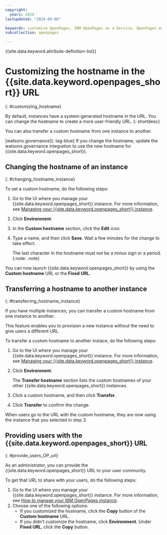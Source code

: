```yaml
---
copyright:
  years: 2024
lastupdated: "2024-09-06"

keywords: customize OpenPages, IBM OpenPages as a Service, OpenPages environment
subcollection: openpages

---
```

{{site.data.keyword.attribute-definition-list}}

# Customizing the hostname in the {{site.data.keyword.openpages_short}} URL
{: #customizing_hostname}

By default, instances have a system-generated hostname in the URL. You can change the hostname to create a more user-friendly URL. {: shortdesc}

You can also transfer a custom hostname from one instance to another.

[watsonx.governance]{: tag-blue} If you change the hostname, update the watsonx.governance integration to use the new hostname for {{site.data.keyword.openpages_short}}.

## Changing the hostname of an instance
{: #changing_hostname_instance}

To set a custom hostname, do the following steps:

1. Go to the UI where you manage your {{site.data.keyword.openpages_short}} instance. For more information, see [Managing your {{site.data.keyword.openpages_short}} instance](/docs/openpages?topic=openpages-manage_op_instance).
2. Click **Environment**.
3. In the **Custom hostname** section, click the **Edit** icon.
4. Type a name, and then click **Save**. Wait a few minutes for the change to take effect.

   The last character in the hostname must not be a minus sign or a period. {:note: .note}

You can now launch {{site.data.keyword.openpages_short}} by using the **Custom hostname** URL or the **Fixed URL**.

## Transferring a hostname to another instance
{: #transferring_hostname_instance}

If you have multiple instances, you can transfer a custom hostname from one instance to another.

This feature enables you to provision a new instance without the need to give users a different URL.

To transfer a custom hostname to another instace, do the following steps:

1. Go to the UI where you manage your {{site.data.keyword.openpages_short}} instance. For more information, see [Managing your {{site.data.keyword.openpages_short}} instance](/docs/openpages?topic=openpages-manage_op_instance).
2. Click **Environment**.

   The **Transfer hostname** section lists the custom hostnames of your other {{site.data.keyword.openpages_short}} instances.
3. Click a custom hostname, and then click **Transfer**.
4. Click **Transfer** to confirm the change.

When users go to the URL with the custom hostname, they are now using the instance that you
selected in step 3.

## Providing users with the {{site.data.keyword.openpages_short}} URL
{: #provide_users_OP_url}

As an administrator, you can provide the {{site.data.keyword.openpages_short}} URL to your user community.

To get that URL to share with your users, do the following steps:

1. Go to the UI where you manage your {{site.data.keyword.openpages_short}} instance. For more information, see [How to manage your IBM OpenPages instance](/docs/openpages?topic=openpages-manage_op_instance).
2. Choose one of the following options:
   - If you customized the hostname, click the **Copy** button of the **Custom hostname** URL.
   - If you didn't customize the hostname, click **Environment**. Under **Fixed URL**, click the **Copy** button.
